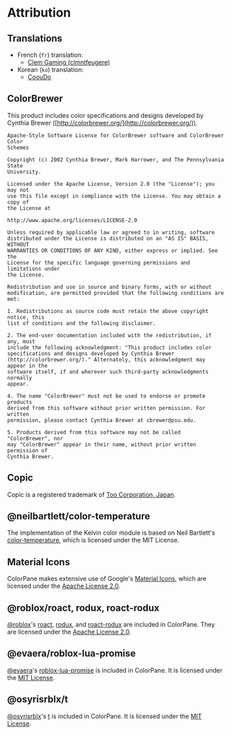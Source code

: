 # Attribution

## Translations

- French (`fr`) translation:
    - [Clem Gaming (clmntfeugere)](https://crowdin.com/profile/clmntfeugere)
- Korean (`ko`) translation:
    - [CoouDo](https://crowdin.com/profile/cooudo)

## ColorBrewer

This product includes color specifications and designs developed by Cynthia Brewer ([http://colorbrewer.org/](http://colorbrewer.org/)).

```
Apache-Style Software License for ColorBrewer software and ColorBrewer Color
Schemes

Copyright (c) 2002 Cynthia Brewer, Mark Harrower, and The Pennsylvania State
University.

Licensed under the Apache License, Version 2.0 (the "License"); you may not
use this file except in compliance with the License. You may obtain a copy of
the License at

http://www.apache.org/licenses/LICENSE-2.0

Unless required by applicable law or agreed to in writing, software
distributed under the License is distributed on an "AS IS" BASIS, WITHOUT
WARRANTIES OR CONDITIONS OF ANY KIND, either express or implied. See the
License for the specific language governing permissions and limitations under
the License.

Redistribution and use in source and binary forms, with or without
modification, are permitted provided that the following conditions are met:

1. Redistributions as source code must retain the above copyright notice, this
list of conditions and the following disclaimer.

2. The end-user documentation included with the redistribution, if any, must
include the following acknowledgment: "This product includes color
specifications and designs developed by Cynthia Brewer
(http://colorbrewer.org/)." Alternately, this acknowledgment may appear in the
software itself, if and wherever such third-party acknowledgments normally
appear.

4. The name "ColorBrewer" must not be used to endorse or promote products
derived from this software without prior written permission. For written
permission, please contact Cynthia Brewer at cbrewer@psu.edu.

5. Products derived from this software may not be called "ColorBrewer", nor
may "ColorBrewer" appear in their name, without prior written permission of
Cynthia Brewer.
```

## Copic

Copic is a registered trademark of [Too Corporation, Japan](https://www.toomarker.co.jp/en).

## @neilbartlett/color-temperature

The implementation of the Kelvin color module is based on Neil Bartlett's [color-temperature](https://github.com/neilbartlett/color-temperature), which is licensed under the MIT License.

## Material Icons

ColorPane makes extensive use of Google's [Material Icons](https://fonts.google.com/icons), which are licensed under the [Apache License 2.0](https://www.apache.org/licenses/LICENSE-2.0.html).

## @roblox/roact, rodux, roact-rodux

[@roblox](https://github.com/Roblox)'s [roact](https://github.com/Roblox/roact), [rodux](https://github.com/Roblox/rodux), and [roact-rodux](https://github.com/Roblox/roact-rodux) are included in ColorPane. They are licensed under the [Apache License 2.0](https://www.apache.org/licenses/LICENSE-2.0.html).

## @evaera/roblox-lua-promise

[@evaera](https://github.com/evaera)'s [roblox-lua-promise](https://github.com/evaera/roblox-lua-promise) is included in ColorPane. It is licensed under the [MIT License](https://github.com/evaera/roblox-lua-promise/blob/master/LICENSE).

## @osyrisrblx/t

[@osyrisrblx](https://github.com/osyrisrblx)'s [t](https://github.com/osyrisrblx/t) is included in ColorPane. It is licensed under the [MIT License](https://github.com/osyrisrblx/t/blob/master/LICENSE).